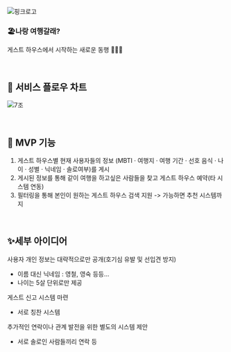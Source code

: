 ![핑크로고](https://github.com/user-attachments/assets/3b4a535e-e1fc-48dd-a89e-33ddfdf708d2)

### 🏖나랑 여행갈래?  
게스트 하우스에서 시작하는 새로운 동행 👨‍👦‍👦  

<br/>

## 📌 서비스 플로우 차트
![7조](https://github.com/user-attachments/assets/d08a01f6-5d8b-49ed-baa8-c7405752abca)
  
<br/>

## 🎯 MVP 기능

1. 게스트 하우스별 현재 사용자들의 정보 (MBTI · 여행지 · 여행 기간 · 선호 음식 · 나이 · 성별 · 닉네임 · 솔로여부)를 게시
2. 게시된 정보를 통해 같이 여행을 하고싶은 사람들을 찾고 게스트 하우스 예약(타 시스템 연동)
3. 필터링을 통해 본인이 원하는 게스트 하우스 검색 지원 -> 가능하면 추천 시스템까지

<br/>

## ✨세부 아이디어
사용자 개인 정보는 대략적으로만 공개(호기심 유발 및 선입견 방지)
- 이름 대신 닉네임 : 영철, 영숙 등등...
- 나이는 5살 단위로만 제공
  
게스트 신고 시스템 마련
- 서로 칭찬 시스템

추가적인 연락이나 관계 발전을 위한 별도의 시스템 제안
- 서로 솔로인 사람들끼리 연락 등
  
